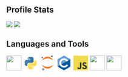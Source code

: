 ## Profile Stats
<img height="195" src="https://github-readme-stats-five-blush-46.vercel.app/api?username=martinmdl&show_icons=true&theme=default" /> <img height="195" src="https://github-readme-stats-five-blush-46.vercel.app/api/top-langs?username=martinmdl" />

## Languages and Tools
<img src="https://cdn.jsdelivr.net/gh/devicons/devicon@latest/icons/kotlin/kotlin-original.svg" width="40" height="40"/> <img src="https://raw.githubusercontent.com/devicons/devicon/master/icons/python/python-original.svg" width="40" height="40"/> <img src="https://raw.githubusercontent.com/devicons/devicon/master/icons/jupyter/jupyter-original.svg" width="40" height="40"/> <img src="https://raw.githubusercontent.com/devicons/devicon/master/icons/c/c-original.svg" width="40" height="40"/> <img src="https://raw.githubusercontent.com/devicons/devicon/master/icons/javascript/javascript-original.svg" width="40" height="40"/> <img src="https://www.vectorlogo.zone/logos/nodejs/nodejs-icon.svg" width="40" height="40"/> <img
src="https://user-images.githubusercontent.com/78437578/225201239-3adca00f-480c-4cdc-9e8d-6320886aa4e0.svg" width="40" height="40"/>
